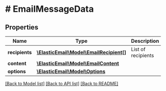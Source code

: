 # # EmailMessageData

## Properties

Name | Type | Description | Notes
------------ | ------------- | ------------- | -------------
**recipients** | [**\ElasticEmail\Model\EmailRecipient[]**](EmailRecipient.md) | List of recipients |
**content** | [**\ElasticEmail\Model\EmailContent**](EmailContent.md) |  | [optional]
**options** | [**\ElasticEmail\Model\Options**](Options.md) |  | [optional]

[[Back to Model list]](../../README.md#models) [[Back to API list]](../../README.md#endpoints) [[Back to README]](../../README.md)
